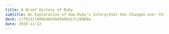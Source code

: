 ```yaml
---
title: A Brief History of Ruby
subtitle: An Exploration of How Ruby's Interpreter Has Changed over the Years
deck: cc79131780964043845669d1fc26868e
date: 2019-11-12
---
```

